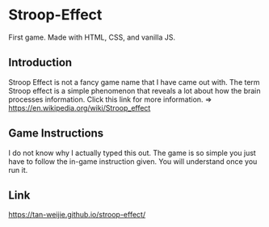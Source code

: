 # Stroop-Effect

First game. Made with HTML, CSS, and vanilla JS.

## Introduction

Stroop Effect is not a fancy game name that I have came out with. The term Stroop effect is a simple phenomenon that reveals a lot about how the brain processes information. Click this link for more information. => https://en.wikipedia.org/wiki/Stroop_effect

## Game Instructions

I do not know why I actually typed this out. The game is so simple you just have to follow the in-game instruction given. You will understand once you run it.

## Link

https://tan-weijie.github.io/stroop-effect/

